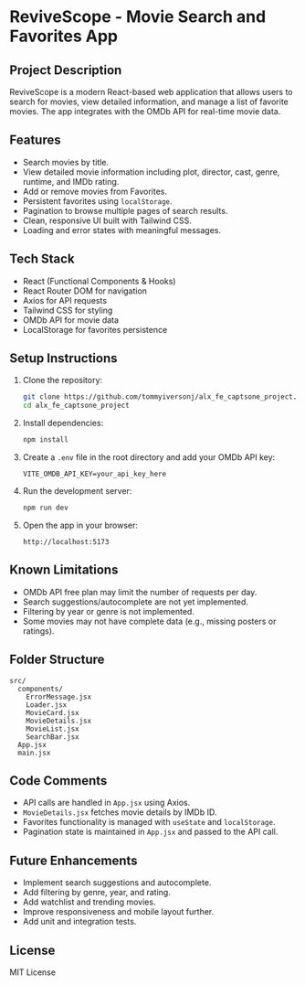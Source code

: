# ReviveScope - Movie Search and Favorites App

## Project Description

ReviveScope is a modern React-based web application that allows users to search for movies, view detailed information, and manage a list of favorite movies. The app integrates with the OMDb API for real-time movie data.

## Features

* Search movies by title.
* View detailed movie information including plot, director, cast, genre, runtime, and IMDb rating.
* Add or remove movies from Favorites.
* Persistent favorites using `localStorage`.
* Pagination to browse multiple pages of search results.
* Clean, responsive UI built with Tailwind CSS.
* Loading and error states with meaningful messages.

## Tech Stack

* React (Functional Components & Hooks)
* React Router DOM for navigation
* Axios for API requests
* Tailwind CSS for styling
* OMDb API for movie data
* LocalStorage for favorites persistence

## Setup Instructions

1. Clone the repository:

   ```bash
   git clone https://github.com/tommyiversonj/alx_fe_captsone_project.git
   cd alx_fe_captsone_project
   ```

2. Install dependencies:

   ```bash
   npm install
   ```

3. Create a `.env` file in the root directory and add your OMDb API key:

   ```env
   VITE_OMDB_API_KEY=your_api_key_here
   ```

4. Run the development server:

   ```bash
   npm run dev
   ```

5. Open the app in your browser:

   ```
   http://localhost:5173
   ```

## Known Limitations

* OMDb API free plan may limit the number of requests per day.
* Search suggestions/autocomplete are not yet implemented.
* Filtering by year or genre is not implemented.
* Some movies may not have complete data (e.g., missing posters or ratings).

## Folder Structure

```
src/
  components/
    ErrorMessage.jsx
    Loader.jsx
    MovieCard.jsx
    MovieDetails.jsx
    MovieList.jsx
    SearchBar.jsx
  App.jsx
  main.jsx
```

## Code Comments

* API calls are handled in `App.jsx` using Axios.
* `MovieDetails.jsx` fetches movie details by IMDb ID.
* Favorites functionality is managed with `useState` and `localStorage`.
* Pagination state is maintained in `App.jsx` and passed to the API call.

## Future Enhancements

* Implement search suggestions and autocomplete.
* Add filtering by genre, year, and rating.
* Add watchlist and trending movies.
* Improve responsiveness and mobile layout further.
* Add unit and integration tests.

## License

MIT License

